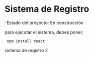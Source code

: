 <h1>Sistema de Registro</h1> 

-Estado del proyecto: En construcción 

para ejecutar el sistema, debes poner;

``` npm install react``` 

sistema de registro 2

